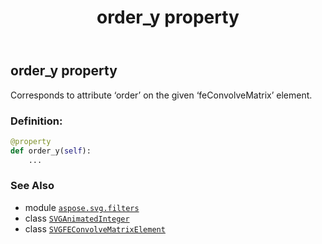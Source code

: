 ﻿---
title: order_y property
second_title: Aspose.SVG for Python via .NET API References
description: 
type: docs
weight: 870
url: /python-net/aspose.svg.filters/svgfeconvolvematrixelement/order_y/
is_root: false
---

## order_y property


Corresponds to attribute ‘order’ on the given ‘feConvolveMatrix’ element.
### Definition:
```python
@property
def order_y(self):
    ...
```

### See Also
* module [`aspose.svg.filters`](../../)
* class [`SVGAnimatedInteger`](/svg/python-net/aspose.svg.datatypes/svganimatedinteger)
* class [`SVGFEConvolveMatrixElement`](/svg/python-net/aspose.svg.filters/svgfeconvolvematrixelement)
